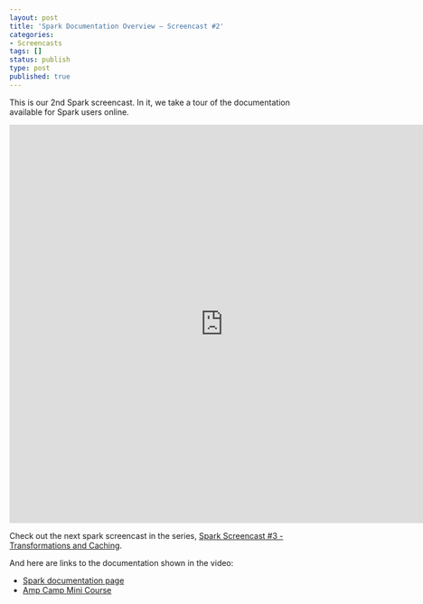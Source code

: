 ```yaml
---
layout: post
title: 'Spark Documentation Overview – Screencast #2'
categories:
- Screencasts
tags: []
status: publish
type: post
published: true
---
```

This is our 2nd Spark screencast. In it, we take a tour of the documentation available for Spark users online.

<div class="video-container shadow"><iframe width="755" height="705" src="http://www.youtube.com/embed/TikdEfsrFnw?autohide=0&showinfo=0" frameborder="0" allowfullscreen></iframe></div>

Check out the next spark screencast in the series, <a href="{{site.url}}screencasts/3-transformations-and-caching.html">Spark Screencast #3 - Transformations and Caching</a>.


And here are links to the documentation shown in the video:
<ul>
  <li><a href="{{site.url}}documentation.html">Spark documentation page</a></li>
  <li><a href="http://ampcamp.berkeley.edu/big-data-mini-course-home">Amp Camp Mini Course</a></li>
</ul>
